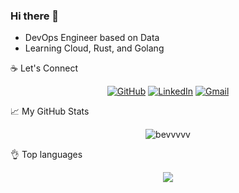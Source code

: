 ### Hi there 👋

- DevOps Engineer based on Data
- Learning Cloud, Rust, and Golang

:coffee: Let's Connect
<p align="center">
	<a href="https://github.com/bevvvvv"><img src="https://img.icons8.com/bubbles/50/000000/github.png" alt="GitHub"/></a>
	<a href="https://www.linkedin.com/in/joseph-sepich-255075143/"><img src="https://img.icons8.com/bubbles/50/000000/linkedin.png" alt="LinkedIn"/></a>
	<a href="mailto:joe@sepich.dev"><img src="https://img.icons8.com/bubbles/50/000000/gmail.png" alt="Gmail"/></a>
</p>

📈 My GitHub Stats

<p align="center"> <img src="https://github-readme-stats.vercel.app/api?username=bevvvvv&show_icons=true&theme=gruvbox" alt="bevvvvv" /> </p>
  
👌 Top languages

<p align="center"> <img align="center" src="https://github-readme-stats.vercel.app/api/top-langs/?username=bevvvvv&layout=compact&theme=material-palenight" /> </p>
